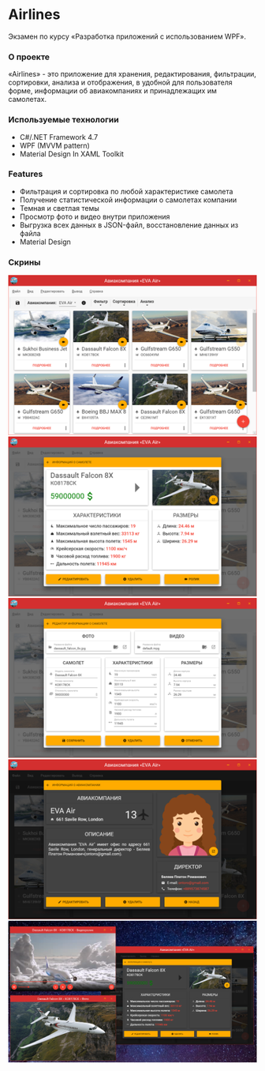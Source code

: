 # Airlines
Экзамен по курсу «Разработка приложений с использованием WPF». 

### О проекте
«Airlines» - это приложение для хранения, редактирования, фильтрации, сортировки, анализа и отображения, в удобной для пользователя форме, информации об авиакомпаниях и принадлежащих им самолетах. 

### Используемые технологии
* С#/.NET Framework 4.7
* WPF (MVVM pattern)
* Material Design In XAML Toolkit

### Features
* Фильтрация и сортировка по любой характеристике самолета
* Получение статистической информации о самолетах компании
* Темная и светлая темы
* Просмотр фото и видео внутри приложения
* Выгрузка всех данных в JSON-файл, восстановление данных из файла
* Material Design

### Скрины
![alt text](/Screenshots/screenshot1.png?raw=true)
![alt text](/Screenshots/screenshot2.png?raw=true)
![alt text](/Screenshots/screenshot3.png?raw=true)
![alt text](/Screenshots/screenshot5.png?raw=true)
![alt text](/Screenshots/screenshot4.png?raw=true)
